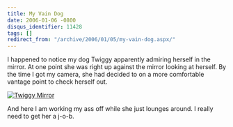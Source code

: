 ```yaml
---
title: My Vain Dog
date: 2006-01-06 -0800
disqus_identifier: 11428
tags: []
redirect_from: "/archive/2006/01/05/my-vain-dog.aspx/"
---
```


I happened to notice my dog Twiggy apparently admiring herself in the
mirror. At one point she was right up against the mirror looking at
herself. By the time I got my camera, she had decided to on a more
comfortable vantage point to check herself out.

[![Twiggy
Mirror](https://static.flickr.com/42/83103466_8b7ee25be2.jpg)](http://www.flickr.com/photos/haacked/83103466/ "Photo Sharing")

And here I am working my ass off while she just lounges around. I really
need to get her a j-o-b.

